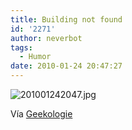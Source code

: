 ```yaml
---
title: Building not found
id: '2271'
author: neverbot
tags:
  - Humor
date: 2010-01-24 20:47:27
---
```


![201001242047.jpg](./201001242047.jpg)

Vía [Geekologie](http://www.geekologie.com/2010/01/it_was_here_when_i_checked_las.php)